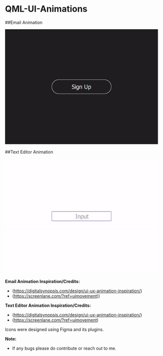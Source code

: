 # QML-UI-Animations

##Email Animation
<p align="center">
<img src="https://github.com/ShrinidhiUpadhyaya/QML-UI-Animations/blob/main/EmailAnimation/EmailAnimation.gif" />
</p>

##Text Editor Animation
<p align="center">
<img src="https://github.com/ShrinidhiUpadhyaya/QML-UI-Animations/blob/main/TextEditorAnimation/TextEditorAnimation.gif" />
</p>

**Email Animation Inspiration/Credits:**
* (https://digitalsynopsis.com/design/ui-ux-animation-inspiration/)
* (https://screenlane.com/?ref=uimovement))

**Text Editor Animation Inspiration/Credits:**
* (https://digitalsynopsis.com/design/ui-ux-animation-inspiration/)
* (https://screenlane.com/?ref=uimovement)

<p>
Icons were designed using Figma and its plugins.
</p>

**Note:**
* If any bugs please do contribute or reach out to me.
